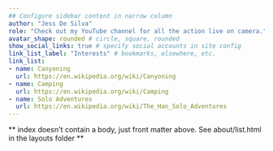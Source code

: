 ```yaml
---
## Configure sidebar content in narrow column
author: "Jess De Silva"
role: "Check out my YouTube channel for all the action live on camera."
avatar_shape: rounded # circle, square, rounded
show_social_links: true # specify social accounts in site config
link_list_label: "Interests" # bookmarks, elsewhere, etc.
link_list:
- name: Canyoning
  url: https://en.wikipedia.org/wiki/Canyoning
- name: Camping
  url: https://en.wikipedia.org/wiki/Camping
- name: Solo Adventures
  url: https://en.wikipedia.org/wiki/The_Han_Solo_Adventures
---
```


** index doesn't contain a body, just front matter above.
See about/list.html in the layouts folder **
